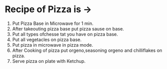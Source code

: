 # Recipe of Pizza is ->

1. Put Pizza Base in Microwave for 1 min.
2. After takeouting pizza base put pizza sause on base.
3. Put all types ofchesse tat you have on pizza base.
4. Put all vegetacles on pizza base.
5. Put pizza in microwave in pizza mode.
6. After Cooking of pizza put orgeno,seasoning orgeno and chilliflakes on pizza.
7. Serve pizza on plate with Ketchup. 
